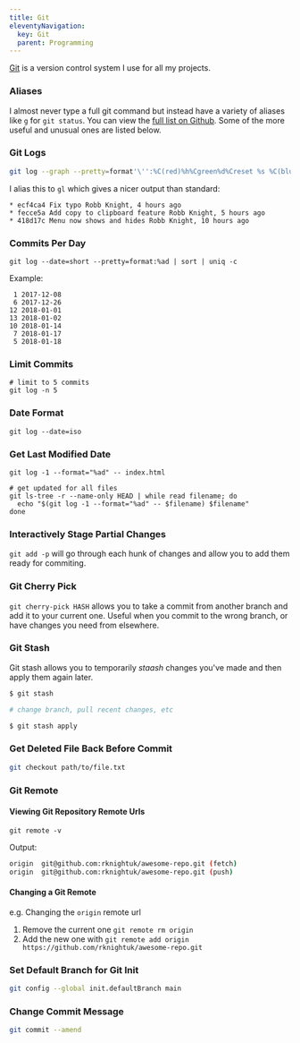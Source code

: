 ```yaml
---
title: Git
eleventyNavigation:
  key: Git
  parent: Programming
---
```


[Git](https://git-scm.com) is a version control system I use for all my projects.

### Aliases

I almost never type a full git command but instead have a variety of aliases like `g` for `git status`. You can view the [full list on Github](https://github.com/rknightuk/dotfiles/blob/master/git/aliases.zsh). Some of the more useful and unusual ones are listed below.

### Git Logs

```bash
git log --graph --pretty=format'\'':%C(red)%h%Cgreen%d%Creset %s %C(blue) %an, %ar%Creset'\
```

I alias this to `gl` which gives a nicer output than standard:

```git
* ecf4ca4 Fix typo Robb Knight, 4 hours ago
* fecce5a Add copy to clipboard feature Robb Knight, 5 hours ago
* 418d17c Menu now shows and hides Robb Knight, 10 hours ago
```

### Commits Per Day

```git
git log --date=short --pretty=format:%ad | sort | uniq -c
```

Example:

```
 1 2017-12-08
 6 2017-12-26
12 2018-01-01
13 2018-01-02
10 2018-01-14
 7 2018-01-17
 5 2018-01-18
```

### Limit Commits

```git
# limit to 5 commits
git log -n 5
```

### Date Format

```git
git log --date=iso
```

### Get Last Modified Date

```git
git log -1 --format="%ad" -- index.html

# get updated for all files
git ls-tree -r --name-only HEAD | while read filename; do
  echo "$(git log -1 --format="%ad" -- $filename) $filename"
done
```

### Interactively Stage Partial Changes

`git add -p` will go through each hunk of changes and allow you to add them ready for commiting.

### Git Cherry Pick

`git cherry-pick HASH` allows you to take a commit from another branch and add it to your current one. Useful when you commit to the wrong branch, or have changes you need from elsewhere.

### Git Stash

Git stash allows you to temporarily _staash_ changes you've made and then apply them again later.

```bash
$ git stash

# change branch, pull recent changes, etc

$ git stash apply
```

### Get Deleted File Back Before Commit

```bash
git checkout path/to/file.txt
```

### Git Remote

#### Viewing Git Repository Remote Urls

`git remote -v`

Output:

```bash
origin  git@github.com:rknightuk/awesome-repo.git (fetch)
origin  git@github.com:rknightuk/awesome-repo.git (push)
```

#### Changing a Git Remote

e.g. Changing the `origin` remote url

1. Remove the current one `git remote rm origin`
2. Add the new one with `git remote add origin https://github.com/rknightuk/awesome-repo.git`

### Set Default Branch for Git Init

```bash
git config --global init.defaultBranch main
```

### Change Commit Message

```bash
git commit --amend
```